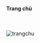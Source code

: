 
<b>Trang chủ</b>
<br>
<br>
<br>
<br>
![trangchu](https://github.com/vtnghia16/Restaurant-project/assets/80100031/06489fb8-8d85-4a43-b096-d125c02ac525)









